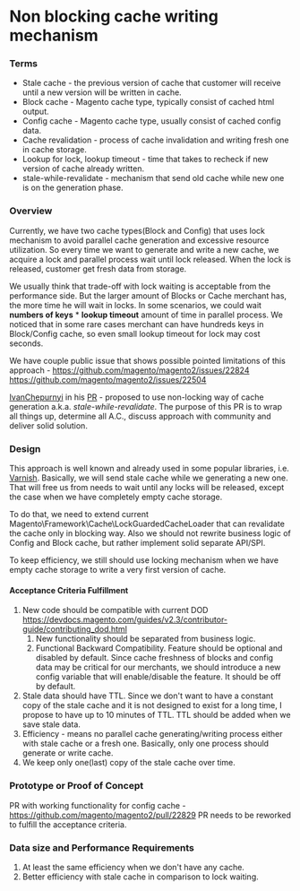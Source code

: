 # Non blocking cache writing mechanism

### Terms

* Stale cache - the previous version of cache that customer will receive until a new version will be written in cache.
* Block cache - Magento cache type, typically consist of cached html output.
* Config cache - Magento cache type, usually consist of cached config data.
* Cache revalidation - process of cache invalidation and writing fresh one in cache storage.
* Lookup for lock, lookup timeout - time that takes to recheck if new version of cache already written.
* stale-while-revalidate - mechanism that send old cache while new one is on the generation phase.

### Overview

Currently, we have two cache types(Block and Config) that uses lock mechanism to avoid parallel cache generation and excessive resource utilization. 
So every time we want to generate and write a new cache, we acquire a lock and parallel process wait until lock released. 
When the lock is released, customer get fresh data from storage.

We usually think that trade-off with lock waiting is acceptable from the performance side. 
But the larger amount of Blocks or Cache merchant has, the more time he will wait in locks. 
In some scenarios, we could wait  **numbers of keys** * **lookup timeout**  amount of time in parallel process. 
We noticed that in some rare cases merchant can have hundreds keys in Block/Config cache, so even small lookup timeout for lock may cost seconds.

We have couple public issue that shows possible pointed limitations of this approach - https://github.com/magento/magento2/issues/22824 https://github.com/magento/magento2/issues/22504

[IvanChepurnyi](https://github.com/IvanChepurnyi) in his [PR](https://github.com/magento/magento2/pull/22829) - proposed to use non-locking way of cache generation a.k.a. *stale-while-revalidate*. 
The purpose of this PR is to wrap all things up, determine all A.C., discuss approach with community and deliver solid solution.

### Design

This approach is well known and already used in some popular libraries, i.e. [Varnish](https://info.varnish-software.com/blog/grace-varnish-4-stale-while-revalidate-semantics-varnish).
Basically, we will send stale cache while we generating a new one. That will free us from needs to wait until any locks will be released, except the case when we have completely empty cache storage.

To do that, we need to extend current Magento\Framework\Cache\LockGuardedCacheLoader that can revalidate the cache only in blocking way.
Also we should not rewrite business logic of Config and Block cache, but rather implement solid separate API/SPI.

To keep efficiency, we still should use locking mechanism when we have  empty cache storage to write a very first version of cache.

#### Acceptance Criteria Fulfillment

1. New code should be compatible with current DOD https://devdocs.magento.com/guides/v2.3/contributor-guide/contributing_dod.html
    1. New functionality should be separated from business logic.
    1. Functional Backward Compatibility.
    Feature should be optional and disabled by default. Since cache freshness of blocks and config data may be critical for our merchants, we should introduce a new config variable that will enable/disable the feature. It should be off by default.
1. Stale data should have TTL. 
Since we don't want to have a constant copy of the stale cache and it is not designed to exist for a long time, I propose to have up to 10 minutes of TTL.
TTL should be added when we save stale data.
1. Efficiency - means no parallel cache generating/writing process either with stale cache or a fresh one.
Basically, only one process should generate or write cache.
1. We keep only one(last) copy of the stale cache over time. 

### Prototype or Proof of Concept

PR with working functionality for config cache - https://github.com/magento/magento2/pull/22829
PR needs to be reworked to fulfill the acceptance criteria.

### Data size and Performance Requirements

1. At least the same efficiency when we don't have any cache.
1. Better efficiency with stale cache in comparison to lock waiting.
